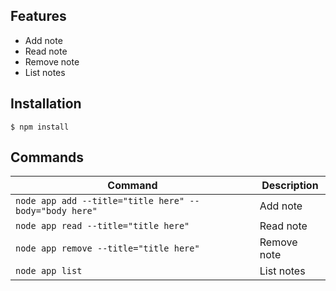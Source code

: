 
## Features

- Add note
- Read note
- Remove note
- List notes

## Installation

`$ npm install `

## Commands

| Command | Description                    |
| ------------- | ------------------------------ |
| `node app add --title="title here" --body="body here"`      | Add note          |
| `node app read --title="title here"`                                       | Read note        |
| `node app remove --title="title here"`                                  | Remove note   |
| `node app list`                                                                        | List notes         |

